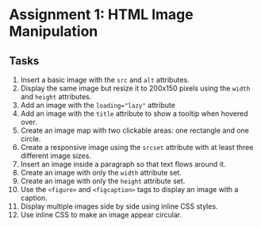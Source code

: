 # Assignment 1: HTML Image Manipulation

## Tasks

1. Insert a basic image with the `src` and `alt` attributes.
2. Display the same image but resize it to 200x150 pixels using the `width` and `height` attributes.
3. Add an image with the `loading="lazy"` attribute 
4. Add an image with the `title` attribute to show a tooltip when hovered over.
5. Create an image map with two clickable areas: one rectangle and one circle.
6. Create a responsive image using the `srcset` attribute with at least three different image sizes.
7. Insert an image inside a paragraph so that text flows around it.
8. Create an image with only the `width` attribute set.
9. Create an image with only the `height` attribute set.
10. Use the `<figure>` and `<figcaption>` tags to display an image with a caption.
11. Display multiple images side by side using inline CSS styles.
12. Use inline CSS to make an image appear circular.


